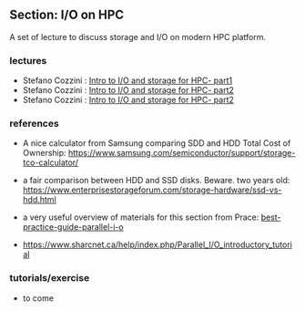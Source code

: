 ## Section: I/O on HPC      

A set of lecture to discuss storage and I/O on modern HPC platform. 


### lectures
 - Stefano Cozzini : [Intro to I/O and storage for HPC- part1](lecture13-Storage-for-HPC-part1.pdf)
 - Stefano Cozzini : [Intro to I/O and storage for HPC- part2](lecture14-Storage-for-HPC-part2.pdf)
 - Stefano Cozzini : [Intro to I/O and storage for HPC- part2](lecture15-Storage-for-HPC-part2.pdf)


### references

 - A nice calculator from Samsung comparing SDD and HDD Total Cost of Ownership: https://www.samsung.com/semiconductor/support/storage-tco-calculator/
 - a fair comparison between HDD and SSD disks. Beware. two years old:  https://www.enterprisestorageforum.com/storage-hardware/ssd-vs-hdd.html

 - a very useful overview of materials for this section from Prace:  [best-practice-guide-parallel-i-o](Best-Practice-Guide_Parallel-IO.pdf)

 - https://www.sharcnet.ca/help/index.php/Parallel_I/O_introductory_tutorial

### tutorials/exercise

 - to come
